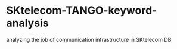 # SKtelecom-TANGO-keyword-analysis
analyzing the job of  communication infrastructure in SKtelecom DB
